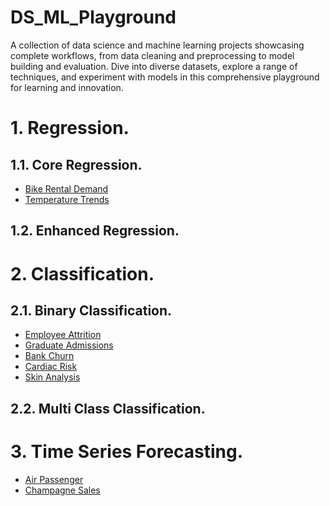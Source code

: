 # DS_ML_Playground
A collection of data science and machine learning projects showcasing complete workflows, from data cleaning and 
preprocessing to model building and evaluation. Dive into diverse datasets, explore a range of techniques, and 
experiment with models in this comprehensive playground for learning and innovation.

# 1. Regression.
## 1.1. Core Regression.
- [Bike Rental Demand](a.%20Overview/Bike%20Rental%20Demand.md)
- [Temperature Trends](a.%20Overview/Temperature%20Trends.md)

## 1.2. Enhanced Regression.

# 2. Classification.
## 2.1. Binary Classification.
- [Employee Attrition](a.%20Overview/Employee%20Attrition.md)
- [Graduate Admissions](a.%20Overview/Graduate%20Admissions.md)
- [Bank Churn](a.%20Overview/Bank%20Churn.md)
- [Cardiac Risk](a.%20Overview/Cardiac%20Risk.md)
- [Skin Analysis](a.%20Overview/Skin%20Analysis.md)

## 2.2. Multi Class Classification.

# 3. Time Series Forecasting.
- [Air Passenger](a.%20Overview/Air%20Passenger.md)
- [Champagne Sales](a.%20Overview/Champagne%20Sales.md)
